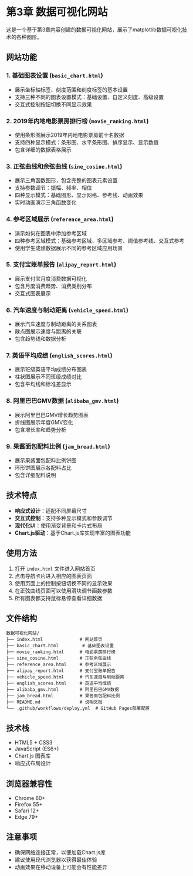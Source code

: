 # 第3章 数据可视化网站

这是一个基于第3章内容创建的数据可视化网站，展示了matplotlib数据可视化技术的各种图形。

## 网站功能

### 1. 基础图表设置 (`basic_chart.html`)
- 展示坐标轴标签、刻度范围和刻度标签的基本设置
- 支持三种不同的图表设置模式：基础设置、自定义刻度、高级设置
- 交互式控制按钮切换不同显示效果

### 2. 2019年内地电影票房排行榜 (`movie_ranking.html`)
- 使用条形图展示2019年内地电影票房前十名数据
- 支持四种显示模式：条形图、水平条形图、排序显示、显示数值
- 包含详细的数据表格展示

### 3. 正弦曲线和余弦曲线 (`sine_cosine.html`)
- 展示三角函数图形，包含完整的图表元素设置
- 支持参数调节：振幅、频率、相位
- 四种显示模式：基础图形、显示网格、参考线、动画效果
- 实时动画演示三角函数变化

### 4. 参考区域展示 (`reference_area.html`)
- 演示如何在图表中添加参考区域
- 四种参考区域模式：基础参考区域、多区域参考、阈值参考线、交互式参考
- 使用学生成绩数据展示不同的参考区域应用场景

### 5. 支付宝账单报告 (`alipay_report.html`)
- 展示支付宝月度消费数据可视化
- 包含月度消费趋势、消费类别分布
- 交互式图表展示

### 6. 汽车速度与制动距离 (`vehicle_speed.html`)
- 展示汽车速度与制动距离的关系图表
- 散点图展示速度与距离的关联
- 包含趋势线和数据分析

### 7. 英语平均成绩 (`english_scores.html`)
- 展示班级英语平均成绩分布图表
- 柱状图展示不同班级成绩对比
- 包含平均线和标准差显示

### 8. 阿里巴巴GMV数据 (`alibaba_gmv.html`)
- 展示阿里巴巴GMV增长趋势图表
- 折线图展示年度GMV变化
- 包含增长率和趋势分析

### 9. 果酱面包配料比例 (`jam_bread.html`)
- 展示果酱面包配料比例饼图
- 环形饼图展示各配料占比
- 包含详细配料说明

## 技术特点

- **响应式设计**：适配不同屏幕尺寸
- **交互式控制**：支持多种显示模式和参数调节
- **现代化UI**：使用渐变背景和卡片式布局
- **Chart.js驱动**：基于Chart.js库实现丰富的图表功能

## 使用方法

1. 打开 `index.html` 文件进入网站首页
2. 点击导航卡片进入相应的图表页面
3. 使用页面上的控制按钮切换不同的显示效果
4. 在正弦曲线页面可以使用滑块调节函数参数
5. 所有图表都支持鼠标悬停查看详细数据

## 文件结构

```
数据可视化网站/
├── index.html              # 网站首页
├── basic_chart.html         # 基础图表设置
├── movie_ranking.html      # 电影票房排行榜
├── sine_cosine.html        # 正弦余弦曲线
├── reference_area.html     # 参考区域展示
├── alipay_report.html      # 支付宝账单报告
├── vehicle_speed.html      # 汽车速度与制动距离
├── english_scores.html     # 英语平均成绩
├── alibaba_gmv.html        # 阿里巴巴GMV数据
├── jam_bread.html          # 果酱面包配料比例
├── README.md               # 说明文档
└── .github/workflows/deploy.yml  # GitHub Pages部署配置
```

## 技术栈

- HTML5 + CSS3
- JavaScript (ES6+)
- Chart.js 图表库
- 响应式布局设计

## 浏览器兼容性

- Chrome 60+
- Firefox 55+
- Safari 12+
- Edge 79+

## 注意事项

- 确保网络连接正常，以便加载Chart.js库
- 建议使用现代浏览器以获得最佳体验
- 动画效果在移动设备上可能会有性能差异